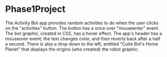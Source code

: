 # Phase1Project
The Activity Bot app provides random activities to do when the user clicks on the "activities" button. The button has a once over "mouseenter" event. The bot graphic, created in CSS, has a hover effect. The app's header has a mouseover event; the text changes color, and then reverts back after a half a second.
There is also a drop down to the left, entitled "Cutie Bot's Home Planet" that displays the origins (who created) the robot graphic. 
